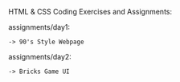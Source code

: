 HTML & CSS Coding Exercises and Assignments:

assignments/day1:

    -> 90's Style Webpage

assignments/day2:

    -> Bricks Game UI
